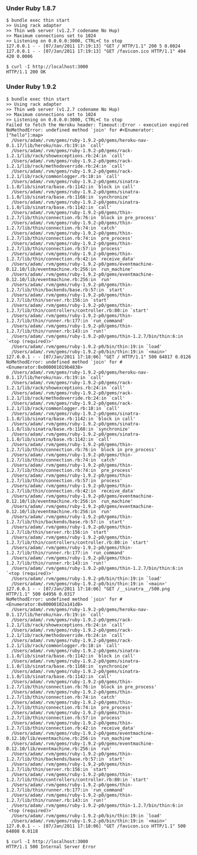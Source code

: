 ### Under Ruby 1.8.7

    $ bundle exec thin start
    >> Using rack adapter
    >> Thin web server (v1.2.7 codename No Hup)
    >> Maximum connections set to 1024
    >> Listening on 0.0.0.0:3000, CTRL+C to stop
    127.0.0.1 - - [07/Jan/2011 17:19:13] "GET / HTTP/1.1" 200 5 0.0024
    127.0.0.1 - - [07/Jan/2011 17:19:13] "GET /favicon.ico HTTP/1.1" 404 420 0.0006

    $ curl -I http://localhost:3000
    HTTP/1.1 200 OK

### Under Ruby 1.9.2

    $ bundle exec thin start
    >> Using rack adapter
    >> Thin web server (v1.2.7 codename No Hup)
    >> Maximum connections set to 1024
    >> Listening on 0.0.0.0:3000, CTRL+C to stop
    Failed to fetch the Heroku header: Timeout::Error - execution expired
    NoMethodError: undefined method `join' for #<Enumerator: ["hello"]:map>
      /Users/adam/.rvm/gems/ruby-1.9.2-p0/gems/heroku-nav-0.1.17/lib/heroku/nav.rb:19:in `call'
      /Users/adam/.rvm/gems/ruby-1.9.2-p0/gems/rack-1.2.1/lib/rack/showexceptions.rb:24:in `call'
      /Users/adam/.rvm/gems/ruby-1.9.2-p0/gems/rack-1.2.1/lib/rack/methodoverride.rb:24:in `call'
      /Users/adam/.rvm/gems/ruby-1.9.2-p0/gems/rack-1.2.1/lib/rack/commonlogger.rb:18:in `call'
      /Users/adam/.rvm/gems/ruby-1.9.2-p0/gems/sinatra-1.1.0/lib/sinatra/base.rb:1142:in `block in call'
      /Users/adam/.rvm/gems/ruby-1.9.2-p0/gems/sinatra-1.1.0/lib/sinatra/base.rb:1168:in `synchronize'
      /Users/adam/.rvm/gems/ruby-1.9.2-p0/gems/sinatra-1.1.0/lib/sinatra/base.rb:1142:in `call'
      /Users/adam/.rvm/gems/ruby-1.9.2-p0/gems/thin-1.2.7/lib/thin/connection.rb:76:in `block in pre_process'
      /Users/adam/.rvm/gems/ruby-1.9.2-p0/gems/thin-1.2.7/lib/thin/connection.rb:74:in `catch'
      /Users/adam/.rvm/gems/ruby-1.9.2-p0/gems/thin-1.2.7/lib/thin/connection.rb:74:in `pre_process'
      /Users/adam/.rvm/gems/ruby-1.9.2-p0/gems/thin-1.2.7/lib/thin/connection.rb:57:in `process'
      /Users/adam/.rvm/gems/ruby-1.9.2-p0/gems/thin-1.2.7/lib/thin/connection.rb:42:in `receive_data'
      /Users/adam/.rvm/gems/ruby-1.9.2-p0/gems/eventmachine-0.12.10/lib/eventmachine.rb:256:in `run_machine'
      /Users/adam/.rvm/gems/ruby-1.9.2-p0/gems/eventmachine-0.12.10/lib/eventmachine.rb:256:in `run'
      /Users/adam/.rvm/gems/ruby-1.9.2-p0/gems/thin-1.2.7/lib/thin/backends/base.rb:57:in `start'
      /Users/adam/.rvm/gems/ruby-1.9.2-p0/gems/thin-1.2.7/lib/thin/server.rb:156:in `start'
      /Users/adam/.rvm/gems/ruby-1.9.2-p0/gems/thin-1.2.7/lib/thin/controllers/controller.rb:80:in `start'
      /Users/adam/.rvm/gems/ruby-1.9.2-p0/gems/thin-1.2.7/lib/thin/runner.rb:177:in `run_command'
      /Users/adam/.rvm/gems/ruby-1.9.2-p0/gems/thin-1.2.7/lib/thin/runner.rb:143:in `run!'
      /Users/adam/.rvm/gems/ruby-1.9.2-p0/gems/thin-1.2.7/bin/thin:6:in `<top (required)>'
      /Users/adam/.rvm/gems/ruby-1.9.2-p0/bin/thin:19:in `load'
      /Users/adam/.rvm/gems/ruby-1.9.2-p0/bin/thin:19:in `<main>'
    127.0.0.1 - - [07/Jan/2011 17:18:06] "GET / HTTP/1.1" 500 64817 0.0126
    NoMethodError: undefined method `join' for #<Enumerator:0x000001019b4838>
      /Users/adam/.rvm/gems/ruby-1.9.2-p0/gems/heroku-nav-0.1.17/lib/heroku/nav.rb:19:in `call'
      /Users/adam/.rvm/gems/ruby-1.9.2-p0/gems/rack-1.2.1/lib/rack/showexceptions.rb:24:in `call'
      /Users/adam/.rvm/gems/ruby-1.9.2-p0/gems/rack-1.2.1/lib/rack/methodoverride.rb:24:in `call'
      /Users/adam/.rvm/gems/ruby-1.9.2-p0/gems/rack-1.2.1/lib/rack/commonlogger.rb:18:in `call'
      /Users/adam/.rvm/gems/ruby-1.9.2-p0/gems/sinatra-1.1.0/lib/sinatra/base.rb:1142:in `block in call'
      /Users/adam/.rvm/gems/ruby-1.9.2-p0/gems/sinatra-1.1.0/lib/sinatra/base.rb:1168:in `synchronize'
      /Users/adam/.rvm/gems/ruby-1.9.2-p0/gems/sinatra-1.1.0/lib/sinatra/base.rb:1142:in `call'
      /Users/adam/.rvm/gems/ruby-1.9.2-p0/gems/thin-1.2.7/lib/thin/connection.rb:76:in `block in pre_process'
      /Users/adam/.rvm/gems/ruby-1.9.2-p0/gems/thin-1.2.7/lib/thin/connection.rb:74:in `catch'
      /Users/adam/.rvm/gems/ruby-1.9.2-p0/gems/thin-1.2.7/lib/thin/connection.rb:74:in `pre_process'
      /Users/adam/.rvm/gems/ruby-1.9.2-p0/gems/thin-1.2.7/lib/thin/connection.rb:57:in `process'
      /Users/adam/.rvm/gems/ruby-1.9.2-p0/gems/thin-1.2.7/lib/thin/connection.rb:42:in `receive_data'
      /Users/adam/.rvm/gems/ruby-1.9.2-p0/gems/eventmachine-0.12.10/lib/eventmachine.rb:256:in `run_machine'
      /Users/adam/.rvm/gems/ruby-1.9.2-p0/gems/eventmachine-0.12.10/lib/eventmachine.rb:256:in `run'
      /Users/adam/.rvm/gems/ruby-1.9.2-p0/gems/thin-1.2.7/lib/thin/backends/base.rb:57:in `start'
      /Users/adam/.rvm/gems/ruby-1.9.2-p0/gems/thin-1.2.7/lib/thin/server.rb:156:in `start'
      /Users/adam/.rvm/gems/ruby-1.9.2-p0/gems/thin-1.2.7/lib/thin/controllers/controller.rb:80:in `start'
      /Users/adam/.rvm/gems/ruby-1.9.2-p0/gems/thin-1.2.7/lib/thin/runner.rb:177:in `run_command'
      /Users/adam/.rvm/gems/ruby-1.9.2-p0/gems/thin-1.2.7/lib/thin/runner.rb:143:in `run!'
      /Users/adam/.rvm/gems/ruby-1.9.2-p0/gems/thin-1.2.7/bin/thin:6:in `<top (required)>'
      /Users/adam/.rvm/gems/ruby-1.9.2-p0/bin/thin:19:in `load'
      /Users/adam/.rvm/gems/ruby-1.9.2-p0/bin/thin:19:in `<main>'
    127.0.0.1 - - [07/Jan/2011 17:18:06] "GET /__sinatra__/500.png HTTP/1.1" 500 64956 0.0317
    NoMethodError: undefined method `join' for #<Enumerator:0x00000102a141d8>
      /Users/adam/.rvm/gems/ruby-1.9.2-p0/gems/heroku-nav-0.1.17/lib/heroku/nav.rb:19:in `call'
      /Users/adam/.rvm/gems/ruby-1.9.2-p0/gems/rack-1.2.1/lib/rack/showexceptions.rb:24:in `call'
      /Users/adam/.rvm/gems/ruby-1.9.2-p0/gems/rack-1.2.1/lib/rack/methodoverride.rb:24:in `call'
      /Users/adam/.rvm/gems/ruby-1.9.2-p0/gems/rack-1.2.1/lib/rack/commonlogger.rb:18:in `call'
      /Users/adam/.rvm/gems/ruby-1.9.2-p0/gems/sinatra-1.1.0/lib/sinatra/base.rb:1142:in `block in call'
      /Users/adam/.rvm/gems/ruby-1.9.2-p0/gems/sinatra-1.1.0/lib/sinatra/base.rb:1168:in `synchronize'
      /Users/adam/.rvm/gems/ruby-1.9.2-p0/gems/sinatra-1.1.0/lib/sinatra/base.rb:1142:in `call'
      /Users/adam/.rvm/gems/ruby-1.9.2-p0/gems/thin-1.2.7/lib/thin/connection.rb:76:in `block in pre_process'
      /Users/adam/.rvm/gems/ruby-1.9.2-p0/gems/thin-1.2.7/lib/thin/connection.rb:74:in `catch'
      /Users/adam/.rvm/gems/ruby-1.9.2-p0/gems/thin-1.2.7/lib/thin/connection.rb:74:in `pre_process'
      /Users/adam/.rvm/gems/ruby-1.9.2-p0/gems/thin-1.2.7/lib/thin/connection.rb:57:in `process'
      /Users/adam/.rvm/gems/ruby-1.9.2-p0/gems/thin-1.2.7/lib/thin/connection.rb:42:in `receive_data'
      /Users/adam/.rvm/gems/ruby-1.9.2-p0/gems/eventmachine-0.12.10/lib/eventmachine.rb:256:in `run_machine'
      /Users/adam/.rvm/gems/ruby-1.9.2-p0/gems/eventmachine-0.12.10/lib/eventmachine.rb:256:in `run'
      /Users/adam/.rvm/gems/ruby-1.9.2-p0/gems/thin-1.2.7/lib/thin/backends/base.rb:57:in `start'
      /Users/adam/.rvm/gems/ruby-1.9.2-p0/gems/thin-1.2.7/lib/thin/server.rb:156:in `start'
      /Users/adam/.rvm/gems/ruby-1.9.2-p0/gems/thin-1.2.7/lib/thin/controllers/controller.rb:80:in `start'
      /Users/adam/.rvm/gems/ruby-1.9.2-p0/gems/thin-1.2.7/lib/thin/runner.rb:177:in `run_command'
      /Users/adam/.rvm/gems/ruby-1.9.2-p0/gems/thin-1.2.7/lib/thin/runner.rb:143:in `run!'
      /Users/adam/.rvm/gems/ruby-1.9.2-p0/gems/thin-1.2.7/bin/thin:6:in `<top (required)>'
      /Users/adam/.rvm/gems/ruby-1.9.2-p0/bin/thin:19:in `load'
      /Users/adam/.rvm/gems/ruby-1.9.2-p0/bin/thin:19:in `<main>'
    127.0.0.1 - - [07/Jan/2011 17:18:06] "GET /favicon.ico HTTP/1.1" 500 64808 0.0118

    $ curl -I http://localhost:3000
    HTTP/1.1 500 Internal Server Error

